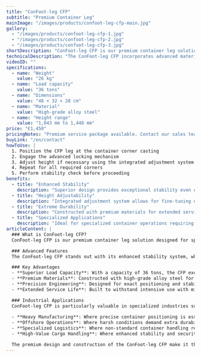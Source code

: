 ```yaml
---
title: "ConFoot-leg CFP"
subtitle: "Premium Container Leg"
mainImage: "/images/products/confoot-leg-cfp-main.jpg"
gallery:
  - "/images/products/confoot-leg-cfp-1.jpg"
  - "/images/products/confoot-leg-cfp-2.jpg"
  - "/images/products/confoot-leg-cfp-3.jpg"
shortDescription: "ConFoot-leg CFP is our premium container leg solution, featuring enhanced capabilities for specialized container operations."
technicalDescription: "The ConFoot-leg CFP incorporates advanced materials and design features for superior performance in challenging environments and specialized applications."
videoID: ""
specifications:
  - name: "Weight"
    value: "26 kg"
  - name: "Load capacity"
    value: "36 tons"
  - name: "Dimensions"
    value: "48 × 32 × 28 cm"
  - name: "Material"
    value: "High-grade alloy steel"
  - name: "Height range"
    value: "1,043 mm to 1,448 mm"
price: "€1,450"
pricingNotes: "Premium service package available. Contact our sales team for details."
buyLink: "/en/contact"
howToUse: |
  1. Position the CFP leg at the container corner casting
  2. Engage the advanced locking mechanism
  3. Adjust height if necessary using the integrated adjustment system
  4. Repeat for all required corners
  5. Perform stability check before proceeding
benefits:
  - title: "Enhanced Stability"
    description: "Superior design provides exceptional stability even on uneven surfaces"
  - title: "Height Adjustability"
    description: "Integrated adjustment system allows for fine-tuning of container height"
  - title: "Extreme Durability"
    description: "Constructed with premium materials for extended service life in harsh conditions"
  - title: "Specialized Applications"
    description: "Ideal for specialized container operations requiring precise positioning"
articleContent: |
  ### What is ConFoot-leg CFP?
  ConFoot-leg CFP is our premium container leg solution designed for specialized container operations and challenging environments. Built with advanced materials and innovative engineering, the CFP model offers enhanced capabilities beyond our standard container leg solutions, providing superior performance for demanding applications.

  ### Advanced Features
  The ConFoot-leg CFP stands out with its enhanced stability system, which ensures secure container positioning even on uneven or difficult surfaces. The integrated height adjustment mechanism allows for precise container positioning, making it ideal for specialized logistics operations where accuracy is critical.

  ### Key Advantages
  - **Superior Load Capacity**: With a capacity of 36 tons, the CFP exceeds standard requirements for container handling
  - **Premium Materials**: Constructed with high-grade alloy steel for exceptional durability in harsh environments
  - **Precision Engineering**: Designed for exact positioning and stability in specialized applications
  - **Extended Service Life**: Built to withstand intensive use with minimal maintenance requirements

  ### Industrial Applications
  ConFoot-leg CFP is particularly valuable in specialized industries such as:
  
  - **Heavy Manufacturing**: Where precise container positioning is essential for production processes
  - **Offshore Operations**: Where harsh conditions demand extra durability and reliability
  - **Specialized Logistics**: Where non-standard container handling requires adaptable solutions
  - **High-Value Cargo Handling**: Where enhanced stability and security are paramount

  The premium design and construction of the ConFoot-leg CFP make it the preferred choice for operations where standard solutions are insufficient, providing peace of mind and operational excellence in the most demanding environments.
---
```

